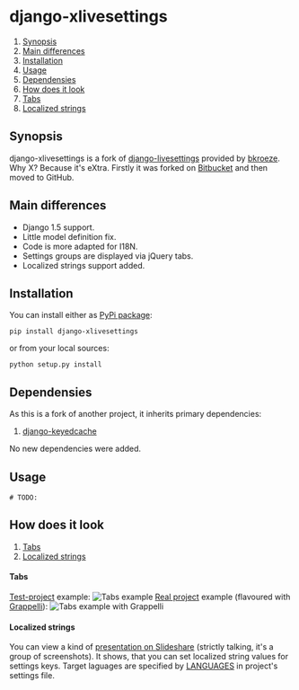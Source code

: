 django-xlivesettings
====================

1. [Synopsis](#synopsis)
1. [Main differences](#main-differences)
1. [Installation](#installation)
1. [Usage](#usage)
1. [Dependensies](#dependensies)
1. [How does it look](#how-does-it-look)
  1. [Tabs](#tabs-from-test-project)
  1. [Localized strings](#localized-strings)

Synopsis
--------

django-xlivesettings is a fork of [django-livesettings] provided by [bkroeze]. Why X? Because it's eXtra.
Firstly it was forked on [Bitbucket](https://bitbucket.org/oblalex/django-livesettings/overview) and
then moved to GitHub.

Main differences
----------------

* Django 1.5 support.
* Little model definition fix.
* Code is more adapted for I18N.
* Settings groups are displayed via jQuery tabs.
* Localized strings support added.

Installation
------------

You can install either as [PyPi package](https://pypi.python.org/pypi/django-xlivesettings):

    pip install django-xlivesettings

or from your local sources:

    python setup.py install

Dependensies
------------

As this is a fork of another project, it inherits primary dependencies:

1. [django-keyedcache](https://pypi.python.org/pypi/django-keyedcache/)

No new dependencies were added.


Usage
-----

    # TODO:

How does it look
----------------

1. [Tabs](#tabs-from-test-project)
1. [Localized strings](#localized-strings)

#### Tabs ####
[Test-project] example:
![Tabs example](http://imageshack.us/a/img822/6467/snapshot42.png)
[Real project] example (flavoured with [Grappelli]):
![Tabs example with Grappelli](http://imageshack.us/a/img543/915/snapshot43.png)

#### Localized strings ####

You can view a kind of [presentation on Slideshare](http://www.slideshare.net/oblalex/localized-strings)
(strictly talking, it's a group of screenshots). It shows, that you can set localized string values for
settings keys. Target laguages are specified by [LANGUAGES](https://github.com/oblalex/django-xlivesettings/blob/53c43052b8ef0b242cb0c02ae32617717581f645/test-project/test_project/settings.py#L45)
in project's settings file.

[django-livesettings]:https://bitbucket.org/bkroeze/django-livesettings
[bkroeze]:https://bitbucket.org/bkroeze
[Test-project]:https://github.com/oblalex/django-xlivesettings/tree/master/test-project
[Real project]:http://goo.gl/2SWQ7
[Grappelli]:http://grappelliproject.com/
